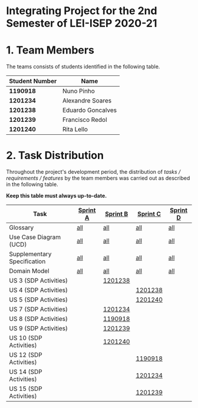 # Integrating Project for the 2nd Semester of LEI-ISEP 2020-21 

# 1. Team Members

The teams consists of students identified in the following table. 

| Student Number	| Name |
|--------------|----------------------------|
| **1190918**  | Nuno Pinho                 |
| **1201234**  | Alexandre Soares         	|
| **1201238**  | Eduardo Goncalves          |
| **1201239**  | Francisco Redol            |
| **1201240**  | Rita Lello           		|



# 2. Task Distribution ###


Throughout the project's development period, the distribution of _tasks / requirements / features_ by the team members was carried out as described in the following table. 

**Keep this table must always up-to-date.**

| Task | [Sprint A](SprintA/README.md) | [Sprint B](SprintB/README.md) | [Sprint C](SprintC/README.md) |  [Sprint D](SprintD/README.md) |
|-----------------------------|------------|------------|------------|------------|
| Glossary  |  [all](SprintA/Glossary.md)   |   [all](SprintB/Glossary.md)  |   [all](SprintC/Glossary.md)  | [all](SprintD/Glossary.md)  |
| Use Case Diagram (UCD)  |  [all](SprintA/UCD.md)   |   [all](SprintB/UCD/UCD.md)  |   [all](SprintC/UCD/UCD.md)  | [all](SprintD/UCD/UCD.md)  |
| Supplementary Specification   |  [all](SprintA/FURPS.md)   |   [all](SprintB/FURPS.md)  |   [all](SprintC/FURPS.md)  | [all](SprintD/FURPS.md)  |
| Domain Model  |  [all](SprintA/DM.md)   |   [all](SprintB/DM/DM.md)  |   [all](SprintC/DM/DM.md)  | [all](SprintD/DM/DM.md)  |
| US 3 (SDP Activities)  |     |  [1201238](SprintB/US03/US03.md)  |   |  |
| US 4 (SDP Activities)  |     |                                   | [1201238](SprintC/US04/US04.md) |  |
| US 5 (SDP Activities)  |     |                                   | [1201240](SprintC/US05/US05.md) |  |
| US 7 (SDP Activities)  |     |  [1201234](SprintB/US07/US07.md)  |   |  |
| US 8 (SDP Activities)  |     |  [1190918](SprintB/US08/US08.md)  |   |  |
| US 9 (SDP Activities)  |     |  [1201239](SprintB/US09/US09.md)  |   |  |
| US 10 (SDP Activities) |     |  [1201240](SprintB/US10/US10.md)  |   |  |
| US 12 (SDP Activities) |     |                                   | [1190918](SprintC/US12/US12.md)  |  |
| US 14 (SDP Activities) |     |                                   | [1201234](SprintC/US14/US14.md) |  |
| US 15 (SDP Activities) |     |                                   | [1201239](SprintC/US15/US15.md) |  |



